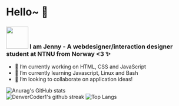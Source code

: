 # Hello~ 👋

<h3><img src="https://i.pinimg.com/originals/32/40/ab/3240abd20459fb3b8cc4ac6919dac2a4.gif"  width="60" height="60" /> I am Jenny -  A webdesigner/interaction designer student at NTNU from Norway <3 ✨</h3>

- 🔭 I’m currently working on HTML, CSS and JavaScript
- 🌱 I’m currently learning Javascript, Linux and Bash
- 👯 I’m looking to collaborate on application ideas!

![Anurag's GitHub stats](https://github-readme-stats.vercel.app/api?username=Jendeuk&theme=omni&show_icons=true)
<br>![DenverCoder1's github streak](https://github-readme-streak-stats.herokuapp.com/?user=Jendeuk&theme=omni)
![Top Langs](https://github-readme-stats.vercel.app/api/top-langs/?username=Jendeuk&theme=omni&show_icons=true)


